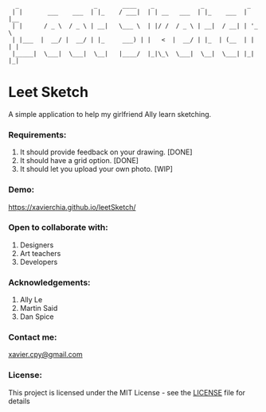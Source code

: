     
      _                     _       ____    _             _            _     
     | |       ___    ___  | |_    / ___|  | | __   ___  | |_    ___  | |__  
     | |      / _ \  / _ \ | __|   \___ \  | |/ /  / _ \ | __|  / __| | '_ \ 
     | |___  |  __/ |  __/ | |_     ___) | |   <  |  __/ | |_  | (__  | | | |
     |_____|  \___|  \___|  \__|   |____/  |_|\_\  \___|  \__|  \___| |_| |_|
                                                                             

# Leet Sketch

A simple application to help my girlfriend Ally learn sketching. 

### Requirements:
1. It should provide feedback on your drawing. [DONE]
2. It should have a grid option. [DONE]
3. It should let you upload your own photo. [WIP]

### Demo:
https://xavierchia.github.io/leetSketch/

### Open to collaborate with:
1. Designers
2. Art teachers
3. Developers

### Acknowledgements:
1. Ally Le
2. Martin Said
3. Dan Spice

### Contact me:
xavier.cpy@gmail.com

### License:
This project is licensed under the MIT License - see the [LICENSE](LICENSE) file for details

